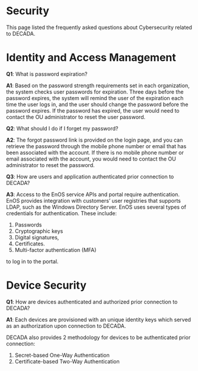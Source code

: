 # Security

This page listed the frequently asked questions about Cybersecurity related to DECADA.

# Identity and Access Management

**Q1**: What is password expiration?

**A1**: Based on the password strength requirements set in each organization, the system checks user passwords for expiration. Three days before the password expires, the system will remind the user of the expiration each time the user logs in, and the user should change the password before the password expires. If the password has expired, the user would need to contact the OU administrator to reset the user password.

**Q2**: What should I do if I forget my password?

**A2**: The forgot password link is provided on the login page, and you can retrieve the password through the mobile phone number or email that has been associated with the account. If there is no mobile phone number or email associated with the account, you would need to contact the OU administrator to reset the password.

**Q3**: How are users and application authenticated prior connection to DECADA?

**A3**: Access to the EnOS service APIs and portal require authentication. EnOS provides integration with customers’ user registries that supports LDAP, such as the Windows Directory Server. EnOS uses several types of credentials for authentication. These include:

1. Passwords
2. Cryptographic keys
3. Digital signatures,
4. Certificates. 
5. Multi-factor authentication (MFA) 

to log in to the portal.

# Device Security

**Q1**: How are devices authenticated and authorized prior connection to DECADA?

**A1**: Each devices are provisioned with an unique identity keys which served as an authorization upon connection to DECADA.

DECADA also provides 2 methodology for devices to be authenticated prior connection:

1. Secret-based One-Way Authentication
2. Certificate-based Two-Way Authentication
